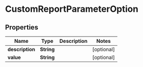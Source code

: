 

# CustomReportParameterOption


## Properties

| Name | Type | Description | Notes |
|------------ | ------------- | ------------- | -------------|
|**description** | **String** |  |  [optional] |
|**value** | **String** |  |  [optional] |



